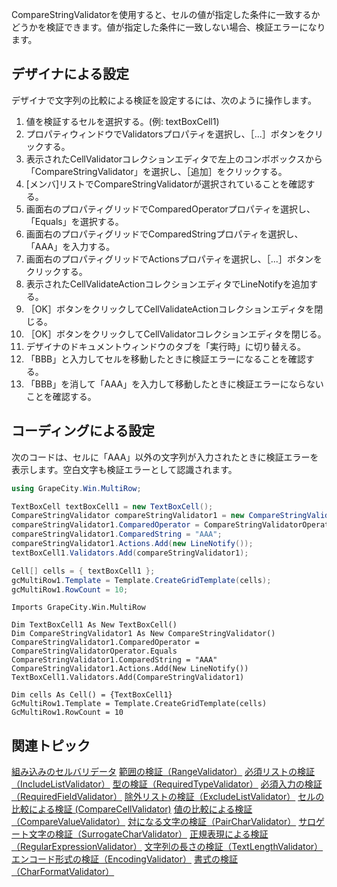CompareStringValidatorを使用すると、セルの値が指定した条件に一致するかどうかを検証できます。値が指定した条件に一致しない場合、検証エラーになります。

## デザイナによる設定

デザイナで文字列の比較による検証を設定するには、次のように操作します。
1. 値を検証するセルを選択する。(例: textBoxCell1)
2. プロパティウィンドウでValidatorsプロパティを選択し、［...］ボタンをクリックする。
3. 表示されたCellValidatorコレクションエディタで左上のコンボボックスから「CompareStringValidator」を選択し、［追加］をクリックする。
4. [メンバ]リストでCompareStringValidatorが選択されていることを確認する。
5. 画面右のプロパティグリッドでComparedOperatorプロパティを選択し、「Equals」を選択する。
6. 画面右のプロパティグリッドでComparedStringプロパティを選択し、「AAA」を入力する。
7. 画面右のプロパティグリッドでActionsプロパティを選択し、［...］ボタンをクリックする。
8. 表示されたCellValidateActionコレクションエディタでLineNotifyを追加する。
9. ［OK］ボタンをクリックしてCellValidateActionコレクションエディタを閉じる。
10. ［OK］ボタンをクリックしてCellValidatorコレクションエディタを閉じる。
11. デザイナのドキュメントウィンドウのタブを「実行時」に切り替える。
12. 「BBB」と入力してセルを移動したときに検証エラーになることを確認する。
13. 「BBB」を消して「AAA」を入力して移動したときに検証エラーにならないことを確認する。

## コーディングによる設定

次のコードは、セルに「AAA」以外の文字列が入力されたときに検証エラーを表示します。空白文字も検証エラーとして認識されます。
```csharp
using GrapeCity.Win.MultiRow;

TextBoxCell textBoxCell1 = new TextBoxCell();
CompareStringValidator compareStringValidator1 = new CompareStringValidator();
compareStringValidator1.ComparedOperator = CompareStringValidatorOperator.Equals;
compareStringValidator1.ComparedString = "AAA";
compareStringValidator1.Actions.Add(new LineNotify());
textBoxCell1.Validators.Add(compareStringValidator1);

Cell[] cells = { textBoxCell1 };
gcMultiRow1.Template = Template.CreateGridTemplate(cells);
gcMultiRow1.RowCount = 10;
```

```vbnet
Imports GrapeCity.Win.MultiRow

Dim TextBoxCell1 As New TextBoxCell()
Dim CompareStringValidator1 As New CompareStringValidator()
CompareStringValidator1.ComparedOperator = CompareStringValidatorOperator.Equals
CompareStringValidator1.ComparedString = "AAA"
CompareStringValidator1.Actions.Add(New LineNotify())
TextBoxCell1.Validators.Add(CompareStringValidator1)

Dim cells As Cell() = {TextBoxCell1}
GcMultiRow1.Template = Template.CreateGridTemplate(cells)
GcMultiRow1.RowCount = 10
```

## 関連トピック

[組み込みのセルバリデータ](gcdocsite__documentlink?toc-item-id=6fe09a91-f3b9-4a7d-94f4-6cbb7ad812b4)
[範囲の検証（RangeValidator）](gcdocsite__documentlink?toc-item-id=e0b9198f-61a4-4745-824b-8d670699f6fb)
[必須リストの検証（IncludeListValidator）](gcdocsite__documentlink?toc-item-id=7f725f3c-12f5-4066-a959-4adbe9c54f17)
[型の検証（RequiredTypeValidator）](gcdocsite__documentlink?toc-item-id=604bcc1b-e817-4a3f-a3b4-811a8f3a72dd)
[必須入力の検証（RequiredFieldValidator）](gcdocsite__documentlink?toc-item-id=7375a31d-584e-405a-ba5c-0b956889af4a)
[除外リストの検証（ExcludeListValidator）](gcdocsite__documentlink?toc-item-id=af47d5a9-b5c2-4661-8820-ec3913164897)
[セルの比較による検証 (CompareCellValidator)](gcdocsite__documentlink?toc-item-id=a175ce0e-9b31-4031-95de-62a02b6aeaf2)
[値の比較による検証（CompareValueValidator）](gcdocsite__documentlink?toc-item-id=da267556-3edb-4463-ba2c-556a5504bbb4)
[対になる文字の検証（PairCharValidator）](gcdocsite__documentlink?toc-item-id=44d12cc8-b7cd-4eaa-bd02-a0d36b9697a2)
[サロゲート文字の検証（SurrogateCharValidator）](gcdocsite__documentlink?toc-item-id=2d9ca60a-70e8-40cc-aded-d87c303663c9)
[正規表現による検証（RegularExpressionValidator）](gcdocsite__documentlink?toc-item-id=2c885eaa-9c02-44fe-befa-6bc0672d3d33)
[文字列の長さの検証（TextLengthValidator）](gcdocsite__documentlink?toc-item-id=4585221a-8a6d-4e92-a0d8-def591c7745b)
[エンコード形式の検証（EncodingValidator）](gcdocsite__documentlink?toc-item-id=8b80cc82-4814-4dc2-83bb-0504ee4f1a44)
[書式の検証（CharFormatValidator）](gcdocsite__documentlink?toc-item-id=8acc8368-e274-4aaa-9dd3-58656ce93d78)